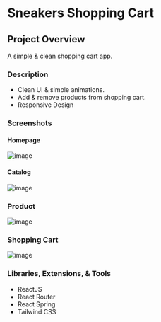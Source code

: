 # Sneakers Shopping Cart

## Project Overview

A simple & clean shopping cart app.

### Description

- Clean UI & simple animations.
- Add & remove products from shopping cart.
- Responsive Design

### Screenshots

#### Homepage

![image](./imgs/homepage.png)

#### Catalog

![image](./imgs/catalog.png)

### Product

![image](./imgs/item.png)

### Shopping Cart

![image](./imgs/shopping-cart-sc.png)

### Libraries, Extensions, & Tools

- ReactJS
- React Router
- React Spring
- Tailwind CSS
